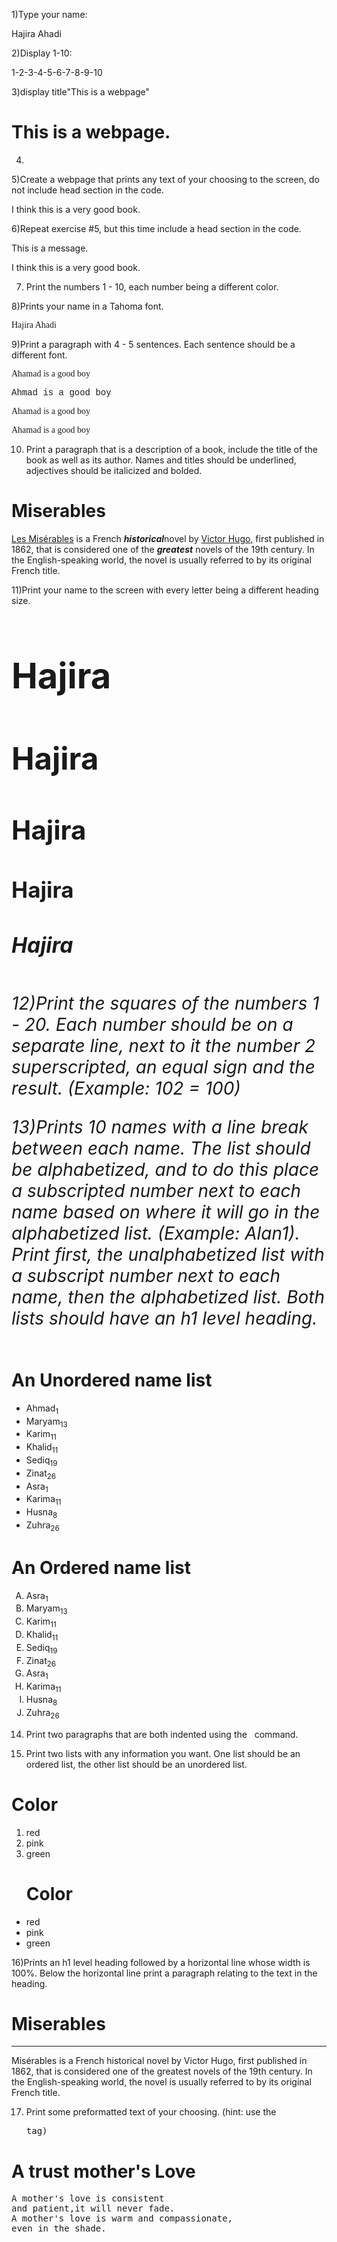 1)Type your name:
<!DOCTYPE html>
<html>
<body>
<p>Hajira Ahadi</p>
</body>
</html>



2)Display 1-10:
<!DOCTYPE html>
<html>
<body>
<p>1-2-3-4-5-6-7-8-9-10</p>
</body>
</html>



3)display title"This is a webpage"
<!DOCTYPE html>
<html>
<body>
<h1>This is a webpage.</h1>
</body>
</html>



4)














5)Create a webpage that prints any text of your choosing to the screen, do not include head section in the code.
<!DOCTYPE html>
<html>
<body>
<p>I think this is a very good book.</p>
</body>
</html>



6)Repeat exercise #5, but this time include a head section in the code.
<!DOCTYPE html>
<html>
<head>This is a message.</head>
<body>
<p>I think this is a very good book.</p>
</body>
</html>



7) Print the numbers 1 - 10, each number being a different color.


















8)Prints your name in a Tahoma font.
<!DOCTYPE html>
<html>
<body>
<p style="font-family:Tahoma;">Hajira Ahadi</p>
</body>
</html>


9)Print a paragraph with 4 - 5 sentences. Each sentence should be a different font.
<!DOCTYPE html>
<html>
<body>
<p style="font-family:verdana;">Ahamad is a good boy</p>
<p style="font-family:courier;">Ahmad is a good boy</p>
<p style="font-family:Tahoma;">Ahamad is a good boy</p>
<p style="font-family:verdana;">Ahamad is a good boy</p>
</body>
</html>



10) Print a paragraph that is a description of a book, include the title of the book as well as its
author. Names and titles should be underlined, adjectives should be italicized and bolded.
<!DOCTYPE html>
<html>
<body>
<h1>Miserables</h1>
<p> <ins>Les Misérables</ins> is a French <b><i>historical</i></b>novel by <ins>Victor Hugo,</ins>
 first published in 1862, that is considered one of the <b><i>greatest</i></b>
novels of the 19th century. In the English-speaking world, the novel
 is usually referred to by its original French title.</p>
</body>
</html>


11)Print your name to the screen with every letter being a different heading size.
<!DOCTYPE html>
<html>
<body>
<h1 style="font-size:400%;">Hajira</h1>
<h2 style="font-size:350%;">Hajira</h2>
<h3 style="font-size:300%;">Hajira</h3>
<h4 style="font-size:250%;">Hajira</h4>
<h5 style="font-size:240%;">Hajira</h5>
<h6 style="font-size:200%;">
</body>
</html>


12)Print the squares of the numbers 1 - 20. Each number should be on a separate line, next to
it the number 2 superscripted, an equal sign and the result. (Example: 102 = 100)













13)Prints 10 names with a line break between each name. The list should be alphabetized,
and to do this place a subscripted number next to each name based on where it will go in the alphabetized list. (Example: Alan1).
 Print first, the unalphabetized list with a subscript number next to each name, then the alphabetized list.
 Both lists should have an h1 level heading.
<!DOCTYPE html>
<html>
<body>
<h1>An Unordered name list</h1>
<ul>
<li>Ahmad<sub>1</sub></li>
<li>Maryam<sub>13</sub></li>
<li>Karim<sub>11</sub></li>
<li>Khalid<sub>11</sub></li>
<li>Sediq<sub>19</sub></li>
<li>Zinat<sub>26</sub></li>
<li>Asra<sub>1</sub></li>
<li>Karima<sub>11</sub></li>
<li>Husna<sub>8</sub></li>
<li>Zuhra<sub>26</sub></li>
</ul>
<h1>An Ordered name list</h1>
<ol type="A">
<li>Asra<sub>1</sub></li>
<li>Maryam<sub>13</sub></li>
<li>Karim<sub>11</sub></li>
<li>Khalid<sub>11</sub></li>
<li>Sediq<sub>19</sub></li>
<li>Zinat<sub>26</sub></li>
<li>Asra<sub>1</sub></li>
<li>Karima<sub>11</sub></li>
<li>Husna<sub>8</sub></li>
<li>Zuhra<sub>26</sub></li>
</ol>
</body>
</html>


14) Print two paragraphs that are both indented using the &nbsp; command.









15)  Print two lists with any information you want. One list should be an ordered list, the other
list should be an unordered list.
<!DOCTYPE html>
<html>
<body>
<h1>Color</h1>
<ol>
<li>red</li>
<li>pink</li>
<li>green</li>
</ol>
<ul>
<h1>Color</h1>
<li>red</li>
<li>pink</li>
<li>green</li>
</ul>
</body>
</html>



16)Prints an h1 level heading followed by a horizontal line whose width is 100%. Below the
horizontal line print a paragraph relating to the text in the heading.
<!DOCTYPE html>
<html>
<body>
<h1>Miserables</h1>
<hr>
<p>Misérables is a French historical novel by Victor Hugo, 
first published in 1862, that is considered one of the greatest
novels of the 19th century. In the English-speaking world, 
the novel is usually referred to by its original French title.</p>
</body> 
</html>



17) Print some preformatted text of your choosing. (hint: use the <pre> tag)
<!DOCTYPE html>
<html>
<body>
<h1>A trust mother's Love</h1>
<pre>
A mother's love is consistent
and patient,it will never fade.
A mother's love is warm and compassionate,
even in the shade.
</pre>
</body>
</html>
















